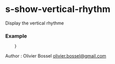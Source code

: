 # s-show-vertical-rhythm

Display the vertical rhythme


### Example
```scss
	}
```
Author : Olivier Bossel <olivier.bossel@gmail.com>